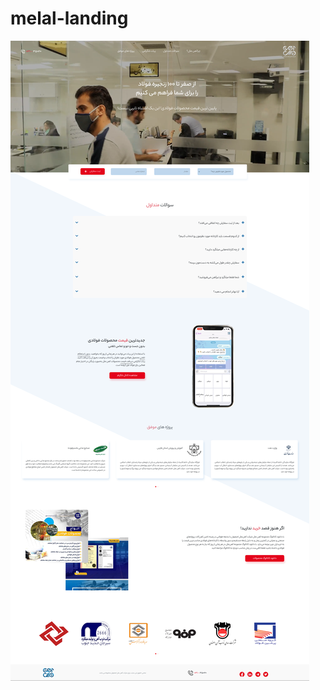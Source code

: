 # melal-landing
![reza](./Screenshot%202021-12-21%20at%2014-47-30%20%D8%A2%D9%87%D9%86%20%D9%85%D9%84%D9%84.png)
